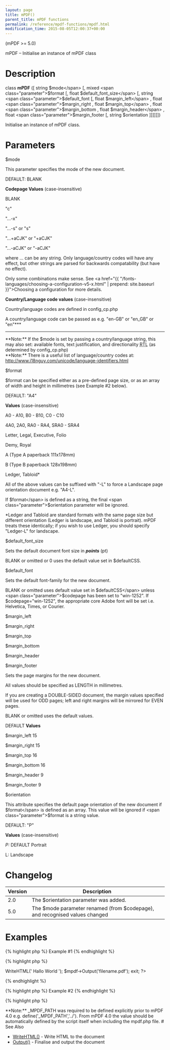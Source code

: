```yaml
---
layout: page
title: mPDF()
parent_title: mPDF functions
permalink: /reference/mpdf-functions/mpdf.html
modification_time: 2015-08-05T12:00:37+00:00
---
```


(mPDF >= 5.0)

mPDF – Initialise an instance of mPDF class

# Description

class **mPDF** ([ string <span class="parameter">$mode</span> [, mixed <span class="parameter">$format</span> [, float <span class="parameter">$default_font_size</span> [, string <span class="parameter">$default_font</span> [, float <span class="parameter">$margin_left</span> , float <span class="parameter">$margin_right</span> , float <span class="parameter">$margin_top</span> , float <span class="parameter">$margin_bottom</span> , float <span class="parameter">$margin_header</span> , float <span class="parameter">$margin_footer</span> [, string <span class="parameter">$orientation</span> ]]]]]])

Initialise an instance of mPDF class.

# Parameters

<span class="parameter">$mode</span>

This parameter specifies the mode of the new document.

<span class="smallblock">DEFAULT</span>: <span class="smallblock">BLANK</span>

**Codepage Values** (case-insensitive)

<span class="smallblock">BLANK</span>

"c"

"...-x"

"...-s" or "s"

"...+aCJK" or "+aCJK"

"...-aCJK" or "-aCJK"

where ... can be any string. Only language/country codes will have any effect, but other strings are parsed for backwards compatability (but have no effect).

Only some combinations make sense. See <a href="{{ "/fonts-languages/choosing-a-configuration-v5-x.html" | prepend: site.baseurl }}">Choosing a configuration</a> for more details.

**Country/Language code values** (case-insensitive)

Country/language codes are defined in <span class="filename">config_cp.php</span>

A country/language code can be passed as e.g. "en-GB" or "en_GB" or "en"***

***

<div class="alert alert-info" role="alert">**Note:** If the <span class="parameter">$mode</span> is set by passing a country/language string, this may also set: available fonts, text justification, and directionality <acronym title="Right-to-Left document, used for Hebrew and Arabic languages">RTL</acronym> (as determined by <span class="filename">config_cp.php</span>)</div>

<div class="alert alert-info" role="alert">**Note:** There is a useful list of language/country codes at: <a href="http://www.i18nguy.com/unicode/language-identifiers.html">http://www.i18nguy.com/unicode/language-identifiers.html</a></div>
<ul> </li>
</ul>

<span class="parameter">$format</span>

<ul> </li>
</ul>

<span class="parameter">$format</span> can be specified either as a pre-defined page size, or as an array of width and height in millimetres (see Example #2 below).

<span class="smallblock">DEFAULT</span>: "A4"

**Values** (case-insensitive)

A0 - A10, B0 - B10, C0 - C10

4A0, 2A0, RA0 - RA4, SRA0 - SRA4

Letter, Legal, Executive, Folio

Demy, Royal

A (Type A paperback 111x178mm)

B (Type B paperback 128x198mm)

Ledger, Tabloid*

All of the above values can be suffixed with "-L" to force a Landscape page orientation document e.g. "A4-L".

If <span class="parameter">$format</span> is defined as a string, the final <span class="parameter">$orientation</span> parameter will be ignored.

*Ledger and Tabloid are standard formats with the same page size but different orientation (Ledger is landscape, and Tabloid is portrait). mPDF treats these identically; if you wish to use Ledger, you should specify "Ledger-L" for landscape.

<span class="parameter">$default_font_size</span>

Sets the default document font size in ***points*** (pt)

<span class="smallblock">BLANK</span> or omitted or 0 uses the default value set in <span class="parameter">$defaultCSS</span>.

<span class="parameter">$default_font</span>

<ul> </li>
</ul>

Sets the default font-family for the new document.

<span class="smallblock">BLANK</span> or omitted uses default value set in <span class="parameter">$defaultCSS</span> unless <span class="parameter">$codepage</span> has been set to "win-1252". If <span class="parameter">$codepage</span>="win-1252", the appropriate core Adobe font will be set i.e. Helvetica, Times, or Courier.

<span class="parameter">$margin_left</span>

<span class="parameter">$margin_right</span>

<span class="parameter">$margin_top</span>

<span class="parameter">$margin_bottom</span>

<span class="parameter">$margin_header</span>

<span class="parameter">$margin_footer</span>

Sets the page margins for the new document.

All values should be specified as <span class="smallblock">LENGTH</span> in millimetres.

If you are creating a <span class="smallblock">DOUBLE-SIDED</span> document, the margin values specified will be used for <span class="smallblock">ODD</span> pages; left and right margins will be mirrored for <span class="smallblock">EVEN</span> pages.

<span class="smallblock">BLANK</span> or omitted uses the default values.

<span class="smallblock">DEFAULT</span> **Values**

<span class="parameter">$margin_left</span> 15

<span class="parameter">$margin_right</span> 15

<span class="parameter">$margin_top</span> 16

<span class="parameter">$margin_bottom</span> 16

<span class="parameter">$margin_header</span> 9

<span class="parameter">$margin_footer</span> 9

<span class="parameter">$orientation</span>

<ul> </li>
</ul>

This attribute specifies the default page orientation of the new document if <span class="parameter">$format</span> is defined as an array. This value will be ignored if <span class="parameter">$format</span> is a string value.

<span class="smallblock">DEFAULT</span>: "P"

**Values** (case-insensitive)

*P:* <span class="smallblock">DEFAULT</span> Portrait

L: Landscape

# Changelog

<table class="table"> <thead>
<tr> <th>Version</th><th>Description</th> </tr>
</thead> <tbody>
<tr>
<td>2.0</td>
<td>The <span class="parameter">$orientation</span> parameter was added.</td>
</tr>
<tr>
<td>5.0</td>
<td>The <span class="parameter">$mode</span> parameter renamed (from <span class="parameter">$codepage</span>), and recognised values changed</td>
</tr>
</tbody> </table>

# Examples

{% highlight php %}
Example #1
{% endhighlight %}

{% highlight php %}
<?php

include("// Require composer autoload
require_once __DIR__ . '/vendor/autoload.php';");

$mpdf = new mPDF();

$mpdf->WriteHTML('
Hallo World
');

$mpdf->Output('filename.pdf');

exit;

?>
{% endhighlight %}

{% highlight php %}
Example #2
{% endhighlight %}

{% highlight php %}
<?php

// Define a new mPDF document using utf-8 fonts

$mpdf = new mPDF('utf-8');

// Define a new mPDF document using win-1252 fonts based on a language/country code

$mpdf = new mPDF('en-GB');

// Define a Landscape page size/format by name

$mpdf = new mPDF('utf-8', 'A4-L');

// Define a page size/format by array - page will be 190mm wide x 236mm height

$mpdf = new mPDF('utf-8', array(190,236));

// Define a page using all default values except "L" for Landscape orientation

$mpdf = new mPDF('','', 0, '', 15, 15, 16, 16, 9, 9, 'L');
{% endhighlight %}

# Notes

<div class="alert alert-info" role="alert">**Note:** <span class="smallblock">_MPDF_PATH</span> was required to be defined explicitly prior to mPDF 4.0 e.g. define('_MPDF_PATH','../'). From mPDF 4.0 the value should be automatically defined by the script itself when including the mpdf.php file.</div>

# See Also

<ul>
<li class="manual_boxlist"><a href="{{ "/reference/mpdf-functions/writehtml.html" | prepend: site.baseurl }}">WriteHTML()</a> - Write HTML to the document</li>
<li class="manual_boxlist"><a href="{{ "/reference/mpdf-functions/output.html" | prepend: site.baseurl }}">Output()</a> - Finalise and output the document</li>
</ul>
